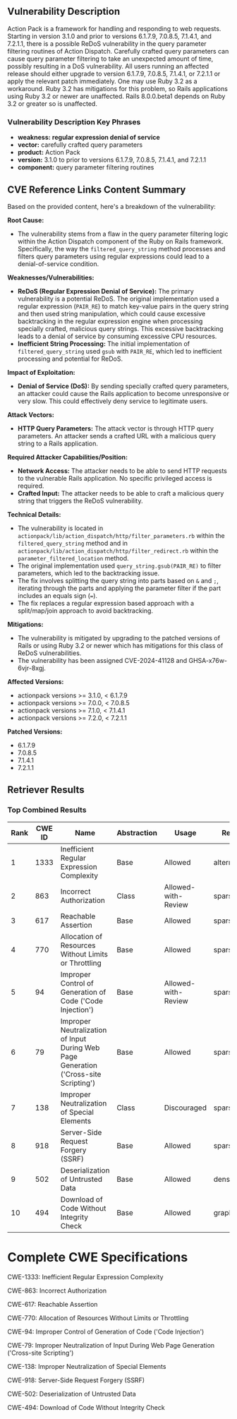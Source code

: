 ## Vulnerability Description
Action Pack is a framework for handling and responding to web requests. Starting in version 3.1.0 and prior to versions 6.1.7.9, 7.0.8.5, 7.1.4.1, and 7.2.1.1, there is a possible ReDoS vulnerability in the query parameter filtering routines of Action Dispatch. Carefully crafted query parameters can cause query parameter filtering to take an unexpected amount of time, possibly resulting in a DoS vulnerability. All users running an affected release should either upgrade to version 6.1.7.9, 7.0.8.5, 7.1.4.1, or 7.2.1.1 or apply the relevant patch immediately. One may use Ruby 3.2 as a workaround. Ruby 3.2 has mitigations for this problem, so Rails applications using Ruby 3.2 or newer are unaffected. Rails 8.0.0.beta1 depends on Ruby 3.2 or greater so is unaffected.

### Vulnerability Description Key Phrases
- **weakness:** **regular expression denial of service**
- **vector:** carefully crafted query parameters
- **product:** Action Pack
- **version:** 3.1.0 to prior to versions 6.1.7.9, 7.0.8.5, 7.1.4.1, and 7.2.1.1
- **component:** query parameter filtering routines

## CVE Reference Links Content Summary
Based on the provided content, here's a breakdown of the vulnerability:

**Root Cause:**
- The vulnerability stems from a flaw in the query parameter filtering logic within the Action Dispatch component of the Ruby on Rails framework. Specifically, the way the `filtered_query_string` method processes and filters query parameters using regular expressions could lead to a denial-of-service condition.

**Weaknesses/Vulnerabilities:**
- **ReDoS (Regular Expression Denial of Service):** The primary vulnerability is a potential ReDoS. The original implementation used a regular expression (`PAIR_RE`) to match key-value pairs in the query string and then used string manipulation, which could cause excessive backtracking in the regular expression engine when processing specially crafted, malicious query strings. This excessive backtracking leads to a denial of service by consuming excessive CPU resources.
- **Inefficient String Processing:** The initial implementation of `filtered_query_string` used `gsub` with `PAIR_RE`, which led to inefficient processing and potential for ReDoS.

**Impact of Exploitation:**
- **Denial of Service (DoS):** By sending specially crafted query parameters, an attacker could cause the Rails application to become unresponsive or very slow. This could effectively deny service to legitimate users.

**Attack Vectors:**
- **HTTP Query Parameters:** The attack vector is through HTTP query parameters. An attacker sends a crafted URL with a malicious query string to a Rails application.

**Required Attacker Capabilities/Position:**
- **Network Access:** The attacker needs to be able to send HTTP requests to the vulnerable Rails application. No specific privileged access is required.
- **Crafted Input:** The attacker needs to be able to craft a malicious query string that triggers the ReDoS vulnerability.

**Technical Details:**

- The vulnerability is located in `actionpack/lib/action_dispatch/http/filter_parameters.rb` within the `filtered_query_string` method and in `actionpack/lib/action_dispatch/http/filter_redirect.rb` within the `parameter_filtered_location` method.
- The original implementation used `query_string.gsub(PAIR_RE)` to filter parameters, which led to the backtracking issue.
- The fix involves splitting the query string into parts based on `&` and `;`, iterating through the parts and applying the parameter filter if the part includes an equals sign (`=`).
- The fix replaces a regular expression based approach with a split/map/join approach to avoid backtracking.

**Mitigations:**
- The vulnerability is mitigated by upgrading to the patched versions of Rails or using Ruby 3.2 or newer which has mitigations for this class of ReDoS vulnerabilities.
- The vulnerability has been assigned CVE-2024-41128 and GHSA-x76w-6vjr-8xgj.

**Affected Versions:**
- actionpack versions >= 3.1.0, < 6.1.7.9
- actionpack versions >= 7.0.0, < 7.0.8.5
- actionpack versions >= 7.1.0, < 7.1.4.1
- actionpack versions >= 7.2.0, < 7.2.1.1

**Patched Versions:**
- 6.1.7.9
- 7.0.8.5
- 7.1.4.1
- 7.2.1.1

## Retriever Results

### Top Combined Results

| Rank | CWE ID | Name | Abstraction | Usage  | Retrievers | Individual Scores |
|------|--------|------|-------------|-------|------------|-------------------|
| 1 | 1333 | Inefficient Regular Expression Complexity | Base | Allowed | alternate_terms | 1.000 |
| 2 | 863 | Incorrect Authorization | Class | Allowed-with-Review | sparse | 0.707 |
| 3 | 617 | Reachable Assertion | Base | Allowed | sparse | 0.684 |
| 4 | 770 | Allocation of Resources Without Limits or Throttling | Base | Allowed | sparse | 0.676 |
| 5 | 94 | Improper Control of Generation of Code ('Code Injection') | Base | Allowed-with-Review | sparse | 0.672 |
| 6 | 79 | Improper Neutralization of Input During Web Page Generation ('Cross-site Scripting') | Base | Allowed | sparse | 0.670 |
| 7 | 138 | Improper Neutralization of Special Elements | Class | Discouraged | sparse | 0.670 |
| 8 | 918 | Server-Side Request Forgery (SSRF) | Base | Allowed | sparse | 0.670 |
| 9 | 502 | Deserialization of Untrusted Data | Base | Allowed | dense | 0.480 |
| 10 | 494 | Download of Code Without Integrity Check | Base | Allowed | graph | 0.002 |



# Complete CWE Specifications

CWE-1333: Inefficient Regular Expression Complexity

CWE-863: Incorrect Authorization

CWE-617: Reachable Assertion

CWE-770: Allocation of Resources Without Limits or Throttling

CWE-94: Improper Control of Generation of Code ('Code Injection')

CWE-79: Improper Neutralization of Input During Web Page Generation ('Cross-site Scripting')

CWE-138: Improper Neutralization of Special Elements

CWE-918: Server-Side Request Forgery (SSRF)

CWE-502: Deserialization of Untrusted Data

CWE-494: Download of Code Without Integrity Check